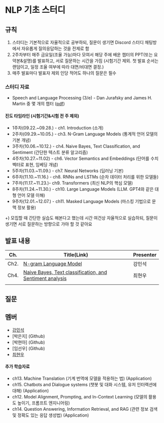 # NLP 기초 스터디

## 규칙
1. 스터디는 기본적으로 자율적으로 공부하되, 질문이 생기면 Discord 스터디 채팅방에서 자유롭게 질의응답하는 것을 전제로 함
2. 2주차부터 매주 금요일(조율 가능)마다 모여서 해당 주에 배운 챕터의 PPT(또는 요약본&설명)를 발표하고, 서로 질문하는 시간을 가짐
 (시험기간 제외. 첫 발표 순서는 랜덤이고, 일정 조율 여부에 따라 대면/비대면 결정.)
3. 매주 발표마다 발표자 제외 인당 적어도 하나의 질문은 필수

### 스터디 자료
- Speech and Language Processing (3/e) - Dan Jurafsky and James H. Martin 중 몇 개의 챕터
  ([pdf](https://web.stanford.edu/~jurafsky/slp3/))

#### 진도 타임라인 (시험기간&시험 전 주 제외)
 - 1주차(09.22.~09.28.) - ch1. Introduction (소개)
 - 2주차(09.29.~10.05.) - ch3. N-Gram Language Models (통계적 언어 모델의 기본 개념)
 - 3주차(10.06.~10.12.) - ch4. Naive Bayes, Text Classification, and Sentiment (간단한 텍스트 분류 알고리즘)
 - 4주차(10.27.~11.02) - ch6. Vector Semantics and Embeddings (단어를 수치 벡터로 표현, 임베딩 개념)
 - 5주차(11.03.~11.09.) - ch7. Neural Networks (딥러닝 기본)
 - 6주차(11.10.~11.16.) - ch8. RNNs and LSTMs (순차 데이터 처리를 위한 모델들)
 - 7주차(11.17.~11.23.)- ch9. Transformers (최신 NLP의 핵심 모델)
 - 8주차(11.24.~11.30.) - ch10. Large Language Models (LLM. GPT4와 같은 대형 언어 모델 이해)
 - 9주차(12.01.~12.07.) - ch11. Masked Language Models (마스킹 기법으로 문맥 정보 활용)

+) 모집할 때 간단한 실습도 해본다고 했는데 시간 여건상 자율적으로 실습하되, 질문이 생기면 서로 질문하는 방향으로 가야 할 것 같아요

## 발표 내용
| Ch.  | Title(Link)                                              | Presenter |
|------|----------------------------------------------------------|-----------|
| Ch2. | [N-gram Language Model]()                                    | 강민석    |
| Ch4. | [Naive Bayes, Text classification, and Sentiment analysis]() | 최현우    |
|      |                                                          |           |

## 질문


## 멤버
- [강민석](https://github.com/myeolinmalchi)
- [박은지] (Github)
- [박현아] (Github)
- [임선우] (Github)
- [최현우](https://github.com/PROFOUNDIVE)

#### 추가 학습자료
- ch13. Machine Translation (기계 번역에 모델을 적용하는 법) (Application)
- ch15. Chatbots and Dialogue systems (챗봇 및 대화 시스템, 유저 인터랙션에 대해) (Application)
- ch12. Model Alignment, Prompting, and In-Context Learning (모델의 활용도 높이기, 프롬프트 엔지니어링)
- ch14. Question Answering, Information Retrieval, and RAG (관련 정보 검색 및 정확도 있는 응답 생성법) (Application)
